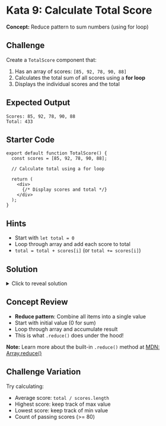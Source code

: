 # Kata 9: Calculate Total Score

**Concept:** Reduce pattern to sum numbers (using for loop)

## Challenge

Create a `TotalScore` component that:
1. Has an array of scores: `[85, 92, 78, 90, 88]`
2. Calculates the total sum of all scores using a **for loop**
3. Displays the individual scores and the total

## Expected Output

<pre><code>Scores: 85, 92, 78, 90, 88
Total: 433</code></pre>

## Starter Code

<pre><code class="language-jsx">export default function TotalScore() {
  const scores = [85, 92, 78, 90, 88];
  
  // Calculate total using a for loop
  
  return (
    &lt;div&gt;
      {/* Display scores and total */}
    &lt;/div&gt;
  );
}</code></pre>

## Hints

- Start with `let total = 0`
- Loop through array and add each score to total
- `total = total + scores[i]` (or `total += scores[i]`)

## Solution

<details>
<summary>Click to reveal solution</summary>

<pre><code class="language-jsx">export default function TotalScore() {
  const scores = [85, 92, 78, 90, 88];
  
  // REDUCE: Sum all scores using a for loop
  let total = 0;
  for (let i = 0; i &lt; scores.length; i++) {
    total = total + scores[i];
  }
  
  return (
    &lt;div&gt;
      &lt;p&gt;Scores: {scores.join(&#x27;, &#x27;)}&lt;/p&gt;
      &lt;p&gt;Total: {total}&lt;/p&gt;
    &lt;/div&gt;
  );
}</code></pre>

</details>

## Concept Review
- **Reduce pattern**: Combine all items into a single value
- Start with initial value (0 for sum)
- Loop through array and accumulate result
- This is what `.reduce()` does under the hood!

**Note:** Learn more about the built-in `.reduce()` method at [MDN: Array.reduce()](https://developer.mozilla.org/en-US/docs/Web/JavaScript/Reference/Global_Objects/Array/reduce)

## Challenge Variation

Try calculating:
- Average score: `total / scores.length`
- Highest score: keep track of max value
- Lowest score: keep track of min value
- Count of passing scores (>= 80)

